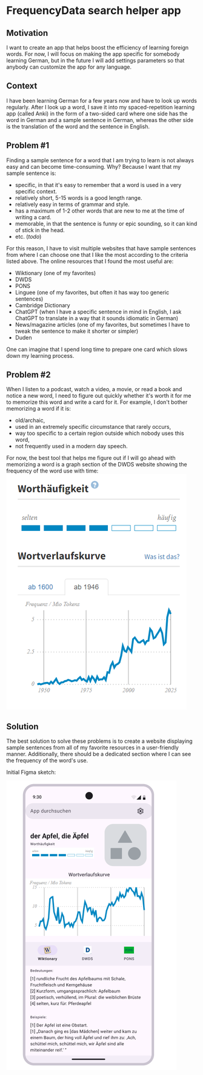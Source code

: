 # FrequencyData search helper app

## Motivation

I want to create an app that helps boost the efficiency of learning foreign words.
For now, I will focus on making the app specific for somebody learning German, but in the 
future I will add settings parameters so that anybody can customize the app for any language. 

## Context

I have been learning German for a few years now and have to look up words regularly.
After I look up a word, I save it into my spaced-repetition learning app (called Anki) in the form of a two-sided card 
where one side has the word in German and a sample sentence in German, whereas the other side is the 
translation of the word and the sentence in English.

## Problem #1

Finding a sample sentence for a word that I am trying to learn is not always easy and can become time-consuming.
Why? Because I want that my sample sentence is:
- specific, in that it's easy to remember that a word is used in a very specific context.
- relatively short, 5-15 words is a good length range.
- relatively easy in terms of grammar and style.
- has a maximum of 1-2 other words that are new to me at the time of writing a card.
- memorable, in that the sentence is funny or epic sounding, so it can kind of stick in the head.
- etc. (_todo_)

For this reason, I have to visit multiple websites that have sample sentences from where 
I can choose one that I like the most according to the criteria listed above. The online resources that I found 
the most useful are:
- Wiktionary (one of my favorites)
- DWDS
- PONS
- Linguee (one of my favorites, but often it has way too generic sentences)
- Cambridge Dictionary
- ChatGPT (when I have a specific sentence in mind in English, I ask ChatGPT to translate in a way that it sounds idiomatic in German)
- News/magazine articles (one of my favorites, but sometimes I have to tweak the sentence to make it shorter or simpler)
- Duden

One can imagine that I spend long time to prepare one card which slows down my learning process.

## Problem #2

When I listen to a podcast, watch a video, a movie, or read a book and notice a new word, I need to figure out quickly whether
it's worth it for me to memorize this word and write a card for it. For example, I don't bother memorizing a word if it is:
- old/archaic,
- used in an extremely specific circumstance that rarely occurs,
- way too specific to a certain region outside which nobody uses this word,
- not frequently used in a modern day speech.

For now, the best tool that helps me figure out if I will go ahead with memorizing a word is a graph section of the DWDS
website showing the frequency of the word use with time:
![dwds word frequency graph](docs/dwds-word-frequency.png)


## Solution

The best solution to solve these problems is to create a website displaying sample sentences
from all of my favorite resources in a user-friendly manner. Additionally, there should be 
a dedicated section where I can see the frequency of the word's use.

Initial Figma sketch:

![figma-initial-sketch](docs/figma-initial-sketch.png)
